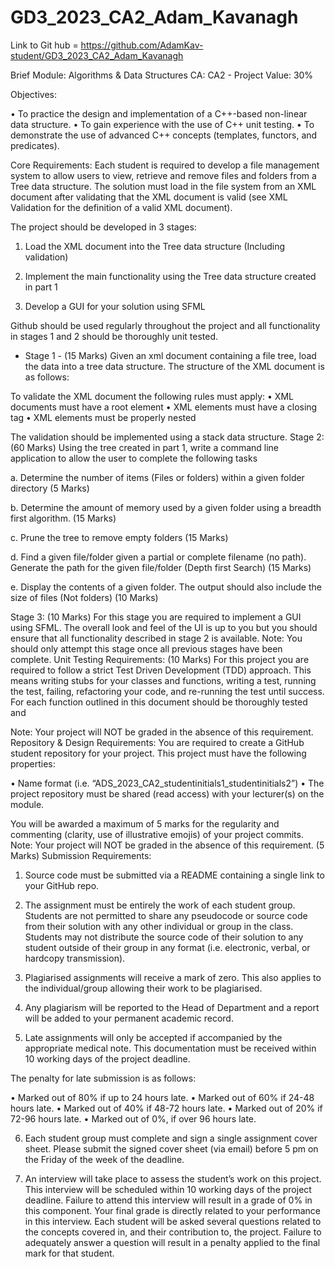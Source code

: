 # GD3_2023_CA2_Adam_Kavanagh

Link to Git hub = https://github.com/AdamKav-student/GD3_2023_CA2_Adam_Kavanagh 

Brief 
Module: Algorithms & Data Structures
CA: CA2 - Project
Value: 30%

Objectives:

• To practice the design and implementation of a C++-based non-linear data structure.
• To gain experience with the use of C++ unit testing.
• To demonstrate the use of advanced C++ concepts (templates, functors, and
predicates).

Core Requirements:
Each student is required to develop a file management system to allow users to view, retrieve
and remove files and folders from a Tree data structure. The solution must load in the file system
from an XML document after validating that the XML document is valid (see XML Validation for
the definition of a valid XML document).

The project should be developed in 3 stages:
1. Load the XML document into the Tree data structure (Including validation)

2. Implement the main functionality using the Tree data structure created in part 1

3. Develop a GUI for your solution using SFML
 
Github should be used regularly throughout the project and all functionality in stages 1 and 2
should be thoroughly unit tested.
- Stage 1 -
(15 Marks)
Given an xml document containing a file tree, load the data into a tree data structure. The
structure of the XML document is as follows:

To validate the XML document the following rules must apply:
• XML documents must have a root element
• XML elements must have a closing tag
• XML elements must be properly nested

The validation should be implemented using a stack data structure.
Stage 2:
(60 Marks)
Using the tree created in part 1, write a command line application to allow the user to complete
the following tasks

a. Determine the number of items (Files or folders) within a given folder directory
(5 Marks)

b. Determine the amount of memory used by a given folder using a breadth first
algorithm.
(15 Marks)

c. Prune the tree to remove empty folders
(15 Marks)

d. Find a given file/folder given a partial or complete filename (no path). Generate the
path for the given file/folder (Depth first Search)
(15 Marks)

e. Display the contents of a given folder. The output should also include the size of files
(Not folders)
(10 Marks)

Stage 3:
(10 Marks)
For this stage you are required to implement a GUI using SFML. The overall look and feel of the UI
is up to you but you should ensure that all functionality described in stage 2 is available.
Note: You should only attempt this stage once all previous stages have been complete.
Unit Testing Requirements:
(10 Marks)
For this project you are required to follow a strict Test Driven Development (TDD) approach. This
means writing stubs for your classes and functions, writing a test, running the test, failing, refactoring your code, and re-running the test until success. For each function outlined in this
document should be thoroughly tested and

Note: Your project will NOT be graded in the absence of this requirement.
Repository & Design Requirements:
You are required to create a GitHub student repository for your project. This project must
have the following properties:

• Name format (i.e. “ADS_2023_CA2_studentinitials1_studentinitials2”)
• The project repository must be shared (read access) with your lecturer(s) on the
module.

You will be awarded a maximum of 5 marks for the regularity and commenting (clarity,
use of illustrative emojis) of your project commits.
Note: Your project will NOT be graded in the absence of this requirement.
(5 Marks)
Submission Requirements:

1) Source code must be submitted via a README containing a single link to your
GitHub repo.

2) The assignment must be entirely the work of each student group. Students are not
permitted to share any pseudocode or source code from their solution with any other
individual or group in the class. Students may not distribute the source code of their
solution to any student outside of their group in any format (i.e. electronic, verbal, or
hardcopy transmission).

3) Plagiarised assignments will receive a mark of zero. This also applies to the
individual/group allowing their work to be plagiarised.

4) Any plagiarism will be reported to the Head of Department and a report will be added
to your permanent academic record.

5) Late assignments will only be accepted if accompanied by the appropriate medical note.
This documentation must be received within 10 working days of the project deadline.

The penalty for late submission is as follows:

• Marked out of 80% if up to 24 hours late.
• Marked out of 60% if 24-48 hours late.
• Marked out of 40% if 48-72 hours late.
• Marked out of 20% if 72-96 hours late.
• Marked out of 0%, if over 96 hours late.

6) Each student group must complete and sign a single assignment cover sheet. Please
submit the signed cover sheet (via email) before 5 pm on the Friday of the week of the
deadline.

7) An interview will take place to assess the student’s work on this project. This interview
will be scheduled within 10 working days of the project deadline. Failure to attend
this interview will result in a grade of 0% in this component. Your final grade is
directly related to your performance in this interview. Each student will be asked
several questions related to the concepts covered in, and their contribution to, the
project. Failure to adequately answer a question will result in a penalty applied to the
final mark for that student.
